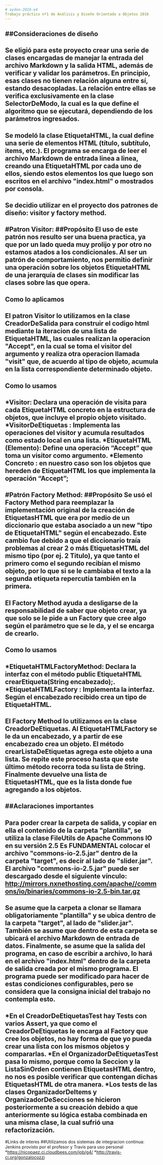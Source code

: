 ```yaml
---
# aydoo-2016-e4
Trabajo práctico nº1 de Análisis y Diseño Orientado a Objetos 2016
---
```

##Consideraciones de diseño
---
Se eligió para este proyecto crear una serie de clases encargadas de manejar la entrada del archivo Markdown y la salida HTML, además de verificar y validar los parámetros. En principio, esas clases no tienen relación alguna entre sí, estando desacopladas. La relación entre ellas se verifica exclusivamente en la clase SelectorDeModo, la cual es la que define el algoritmo que se ejecutará, dependiendo de los parámetros ingresados.
---
Se modeló la clase EtiquetaHTML, la cual define una serie de elementos HTML (título, subtítulo, items, etc.). El programa se encarga de leer el archivo Markdown de entrada linea a linea, creando una EtiquetaHTML por cada uno de ellos, siendo estos elementos los que luego son escritos en el archivo "index.html" o mostrados por consola.
---
Se decidio utilizar en el proyecto dos patrones de diseño: visitor y factory method.
---
#Patron Visitor:
##Propósito
El uso de este patrón nos resulto ser una buena practica, ya que por un lado queda muy prolijo y por otro no estamos atados a los condicionales. Al ser un patrón de comportamiento, nos permitio definir una operación sobre los objetos EtiquetaHTML de una jerarquía de clases sin modificar las clases sobre las que opera. 
---
## Como lo aplicamos
El patron Visitor lo utilizamos en la clase CreadorDeSalida para construir el codigo html mediante la iteracion de una lista de EtiquetaHTML, las cuales realizan la operacion "Accept", en la cual se toma el visitor del argumento y realiza otra operacion llamada "visit" que, de acuerdo al tipo de objeto, acumula en la lista correspondiente determinado objeto.
---
## Como lo usamos
*Visitor: Declara una operación de visita para cada EtiquetaHTML concreto en la estructura de objetos, que incluye el propio objeto visitado.
*VisitorDeEtiquetas : Implementa las operaciones del visitor y acumula resultados como estado local en una lista.
*EtiquetaHTML (Elemento): Define una operación “Accept” que toma un visitor como argumento.
*Elemento Concreto : en nuestro caso son los objetos que hereden de EtiquetaHTML los que implementa la operación “Accept”;	
---
#Patrón Factory Method:
##Propósito
Se usó el Factory Method para reemplazar la implementación original de la creación de EtiquetasHTML que era por medio de un diccionario que estaba asociado a un new "tipo de EtiquetaHTML" según el encabezado. Este cambio fue debido a que el diccionario traía problemas al crear 2 o más EtiquetasHTML del mismo tipo (por ej. 2 Titulo), ya que tanto el primero como el segundo recibían el mismo objeto, por lo que si se le cambiaba el texto a la segunda etiqueta repercutía también en la primera.
---
El Factory Method ayuda a desligarse de la responsabilidad de saber que objeto crear, ya que solo se le pide a un Factory que cree algo según el parámetro que se le da, y el se encarga de crearlo.
---
## Como lo usamos
*EtiquetaHTMLFactoryMethod: Declara la interfaz con el método public EtiquetaHTML crearEtiqueta(String encabezado);.
*EtiquetaHTMLFactory : Implementa la interfaz. Según el encabezado recibido crea un tipo de EtiquetaHTML.
---
El Factory Method lo utilizamos en la clase CreadorDeEtiquetas. Al EtiquetaHTMLFactory se le da un encabezado, y a partir de ese encabezado crea un objeto. El método crearListaDeEtiquetas agrega este objeto a una lista. Se repite este proceso hasta que este último método recorra toda su lista de String. Finalmente devuelve una lista de EtiquetasHTML, que es la lista donde fue agregando a los objetos. 
---
##Aclaraciones importantes
---
Para poder crear la carpeta de salida, y copiar en ella el contenido de la carpeta "plantilla", se utiliza la clase FileUtils de Apache Commons IO en su versión 2.5 Es FUNDAMENTAL colocar el archivo "commons-io-2.5.jar" dentro de la carpeta "target", es decir al lado de "slider.jar". El archivo "commons-io-2.5.jar" puede ser descargado desde el siguiente vínculo: http://mirrors.nxnethosting.com/apache//commons/io/binaries/commons-io-2.5-bin.tar.gz
---
Se asume que la carpeta a clonar se llamara obligatoriamente "plantilla" y se ubica dentro de la carpeta "target", al lado de "slider.jar". También se asume que dentro de esta carpeta se ubicará el archivo Markdown de entrada de datos. Finalmente, se asume que la salida del programa, en caso de escribir a archivo, lo hará en el archivo "index.html" dentro de la carpeta de salida creada por el mismo programa. El programa puede ser modificado para hacer de estas condiciones configurables, pero  se considera que la consigna inicial del trabajo no contempla esto.
---
*En el CreadorDeEtiquetasTest hay Tests con varios Assert, ya que como el CreadorDeEtiquetas le encarga al Factory que cree los objetos, no hay forma de que yo pueda crear una lista con los mismos objetos y compararlas.
*En el OrganizadorDeEtiquetasTest pasa lo mismo, porque como la Seccion y la ListaSinOrden contienen EtiquetasHTML dentro, no nos es posible verificar que contengan dichas EtiquetasHTML de otra manera.
*Los tests de las clases OrganizadorDeItems y OrganizadorDeSecciones se hicieron posteriormente a su creación debido a que anteriormente su lógica estaba combinada en una misma clase, la cual sufrió una refactorización. 
---
#Links de interes
##Utilizamos dos sistemas de integracion continua: Jenkins provisto por el profesor y Travis para uso personal
*https://nicopaez.ci.cloudbees.com/job/g4/
*http://travis-ci.org/gonzalocozzi
